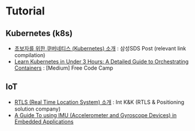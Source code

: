 # Tutorial

## Kubernetes (k8s) 
- [초보자를 위한 쿠버네티스 (Kubernetes) 소개](https://m.post.naver.com/viewer/postView.nhn?volumeNo=14749083&memberNo=36733075&vType=VERTICAL) : 삼성SDS Post (relevant link compilation)
- [Learn Kubernetes in Under 3 Hours: A Detailed Guide to Orchestrating Containers](https://medium.com/free-code-camp/learn-kubernetes-in-under-3-hours-a-detailed-guide-to-orchestrating-containers-114ff420e882) : [Medium] Free Code Camp   

## IoT
- [RTLS (Real Time Location System) 소개](https://blog.naver.com/intknk2) : Int K&K (RTLS & Positioning solution company)  
- [A Guide To using IMU (Accelerometer and Gyroscope Devices) in Embedded Applications](http://www.starlino.com/imu_guide.html)

